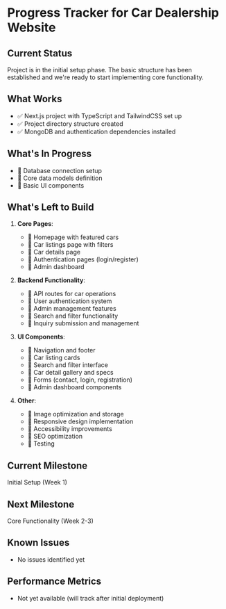 # Progress Tracker for Car Dealership Website

## Current Status
Project is in the initial setup phase. The basic structure has been established and we're ready to start implementing core functionality.

## What Works
- ✅ Next.js project with TypeScript and TailwindCSS set up
- ✅ Project directory structure created
- ✅ MongoDB and authentication dependencies installed

## What's In Progress
- 🔄 Database connection setup
- 🔄 Core data models definition
- 🔄 Basic UI components

## What's Left to Build
1. **Core Pages**:
   - 📝 Homepage with featured cars
   - 📝 Car listings page with filters
   - 📝 Car details page
   - 📝 Authentication pages (login/register)
   - 📝 Admin dashboard

2. **Backend Functionality**:
   - 📝 API routes for car operations
   - 📝 User authentication system
   - 📝 Admin management features
   - 📝 Search and filter functionality
   - 📝 Inquiry submission and management

3. **UI Components**:
   - 📝 Navigation and footer
   - 📝 Car listing cards
   - 📝 Search and filter interface
   - 📝 Car detail gallery and specs
   - 📝 Forms (contact, login, registration)
   - 📝 Admin dashboard components

4. **Other**:
   - 📝 Image optimization and storage
   - 📝 Responsive design implementation
   - 📝 Accessibility improvements
   - 📝 SEO optimization
   - 📝 Testing

## Current Milestone
Initial Setup (Week 1)

## Next Milestone
Core Functionality (Week 2-3)

## Known Issues
- No issues identified yet

## Performance Metrics
- Not yet available (will track after initial deployment) 
